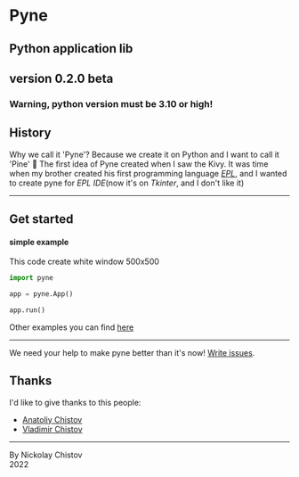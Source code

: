 # Pyne
## Python application lib
## version 0.2.0 beta

### Warning, python version must be 3.10 or high!

## History
Why we call it 'Pyne'? Because we create it on Python and I want to call it 'Pine' 🌳
The first idea of Pyne created when I saw the Kivy.
It was time when my brother created his first programming language [_EPL_](https://gitflic.ru/project/wchistow/elementary),
and I wanted to create pyne for _EPL IDE_(now it's on _Tkinter_, and I don't like it)

----

## Get started
#### simple example
This code create white window 500x500
```python
import pyne

app = pyne.App()

app.run()
```
Other examples you can find [here](https://gitflic.ru/project/pyne/pyne/file?file=examples)

---

We need your help to make pyne better than it's now! [Write issues](https://gitflic.ru/project/pyne/pyne/issue).

## Thanks

I'd like to give thanks to this people:
 + [Anatoliy Chistov](https://gitflic.ru/user/codefather)
 + [Vladimir Chistov](https://gitflic.ru/user/wchistow)

---

By Nickolay Chistov\
2022

